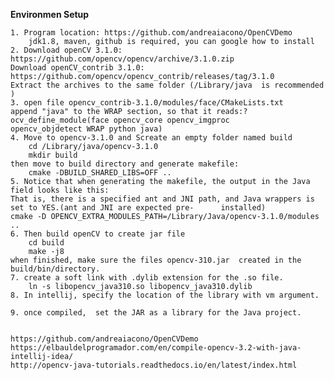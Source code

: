 **Environmen Setup**

	1. Program location: https://github.com/andreaiacono/OpenCVDemo
		jdk1.8, maven, github is required, you can google how to install
	2. Download openCV 3.1.0: https://github.com/opencv/opencv/archive/3.1.0.zip
	Download openCV_contrib 3.1.0: https://github.com/opencv/opencv_contrib/releases/tag/3.1.0
	Extract the archives to the same folder (/Library/java  is recommended ) 
	3. open file opencv_contrib-3.1.0/modules/face/CMakeLists.txt
	append "java" to the WRAP section, so that it reads:?ocv_define_module(face opencv_core opencv_imgproc 		   	   opencv_objdetect WRAP python java)
	4. Move to opencv-3.1.0 and Screate an empty folder named build
		cd /Library/java/opencv-3.1.0
		mkdir build
	then move to build directory and generate makefile:
		cmake -DBUILD_SHARED_LIBS=OFF ..
	5. Notice that when generating the makefile, the output in the Java field looks like this:
	That is, there is a specified ant and JNI path, and Java wrappers is set to YES.(ant and JNI are expected pre-  	installed)
	cmake -D OPENCV_EXTRA_MODULES_PATH=/Library/Java/opencv-3.1.0/modules ..
	6. Then build openCV to create jar file
		cd build
		make -j8
	when finished, make sure the files opencv-310.jar  created in the build/bin/directory.
	7. create a soft link with .dylib extension for the .so file. 
		ln -s libopencv_java310.so libopencv_java310.dylib
	8. In intellij, specify the location of the library with vm argument.
	
	9. once compiled,  set the JAR as a library for the Java project.


	https://github.com/andreaiacono/OpenCVDemo
	https://elbauldelprogramador.com/en/compile-opencv-3.2-with-java-intellij-idea/
	http://opencv-java-tutorials.readthedocs.io/en/latest/index.html
